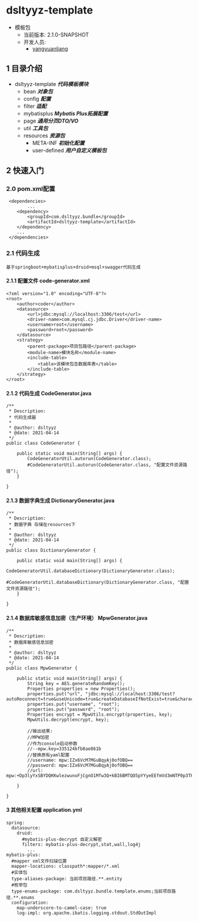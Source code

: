 # dsltyyz-template
- 模板包
  - 当前版本: 2.1.0-SNAPSHOT
  - 开发人员:
    - [yangyuanliang](mailto:yangyuanliang@dsltyyz.com) 
## 1 目录介绍
- dsltyyz-template ___代码模板模块___
  - bean ___对象包___
  - config ___配置___
  - filter ___适配___
  - mybatisplus ___Mybatis Plus拓展配置___
  - page ___通用分页DTO/VO___
  - util ___工具包___
  - resources ___资源包___
    - META-INF ___初始化配置___
    - user-defined  ___用户自定义模板包___
## 2 快速入门
### 2.0 pom.xml配置
~~~
 <dependencies>
        ...
    <dependency>
        <groupId>com.dsltyyz.bundle</groupId>
        <artifactId>dsltyyz-template</artifactId>
    </dependency>
    ...
 </dependencies>
~~~
### 2.1 代码生成
    基于springboot+mybatisplus+druid+msql+swagger代码生成
#### 2.1.1 配置文件 code-generator.xml
~~~
<?xml version="1.0" encoding="UTF-8"?>
<root>
    <author>coder</author>
    <datasource>
        <url>jdbc:mysql://localhost:3306/test</url>
        <driver-name>com.mysql.cj.jdbc.Driver</driver-name>
        <username>root</username>
        <password>root</password>
    </datasource>
    <strategy>
        <parent-package>项目包路径</parent-package>
        <module-name>模块名称</module-name>
        <include-table>
            <table>该模块包含数据库表</table>
        </include-table>
    </strategy>
</root>
~~~
#### 2.1.2 代码生成 CodeGenerator.java
~~~
/**
 * Description:
 * 代码生成器
 *
 * @author: dsltyyz
 * @date: 2021-04-14
 */
public class CodeGenerator {

    public static void main(String[] args) {
        CodeGeneratorUtil.autorun(CodeGenerator.class);
        #CodeGeneratorUtil.autorun(CodeGenerator.class, "配置文件资源路径");
    }

}
~~~
#### 2.1.3 数据字典生成 DictionaryGenerator.java
~~~
/**
 * Description:
 * 数据字典 存储在resources下
 *
 * @author: dsltyyz
 * @date: 2021-04-14
 */
public class DictionaryGenerator {

    public static void main(String[] args) {
        CodeGeneratorUtil.databaseDictionary(DictionaryGenerator.class);
        #CodeGeneratorUtil.databaseDictionary(DictionaryGenerator.class, "配置文件资源路径");
    }

}
~~~
#### 2.1.4 数据库敏感信息加密（生产环境） MpwGenerator.java
~~~
/**
 * Description:
 * 数据库敏感信息加密
 *
 * @author: dsltyyz
 * @date: 2021-04-14
 */
public class MpwGenerator {

    public static void main(String[] args) {
        String key = AES.generateRandomKey();
        Properties properties = new Properties();
        properties.put("url", "jdbc:mysql://localhost:3306/test?autoReconnect=true&useUnicode=true&createDatabaseIfNotExist=true&characterEncoding=utf8&useSSL=false&serverTimezone=CTT");
        properties.put("username", "root");
        properties.put("password", "root");
        Properties encrypt = MpwUtils.encrypt(properties, key);
        MpwUtils.decrypt(encrypt, key);
        
        //输出结果:
        //MPW加密
        //作为console启动参数
        //--mpw.key=335124bfb8ae861b
        //替换原有yaml配置
        //username: mpw:IZx6VcM7MGuBqyAj0ofOBQ==
        //password: mpw:IZx6VcM7MGuBqyAj0ofOBQ==
        //url: mpw:+Dp3lyYxSBYDQKKwlezwunoFjCgnO1Mfw3Q+kBI6BMTQO5pYYyeEEfmVd3mNTP0p3TH1TQ5A7VjgJyIGcRhRVeIArXXU+WkIbvOZqEhrmmMtfqbcb8ddbMpSMk40ExpNN5HTJWWm0q277bxJroQaP6Vnf/bFm69Uhnl6Ic3q+l1UepWCKZogFS4GwS+uznY3xsO2roAzE/JbiLXhP6QApw==

    }

}
~~~
#### 3 其他相关配置 application.yml
~~~
spring:
  datasource:
    druid:
      #mybatis-plus-decrypt 自定义解密
      filters: mybatis-plus-decrypt,stat,wall,log4j
        ...
mybatis-plus:
  #mapper xml文件扫描位置
  mapper-locations: classpath*:mapper/*.xml
  #实体包
  type-aliases-package: 当前项目路径.**.entity
  #枚举包
  type-enums-package: com.dsltyyz.bundle.template.enums;当前项目路径.**.enums
  configuration:
    map-underscore-to-camel-case: true
    log-impl: org.apache.ibatis.logging.stdout.StdOutImpl
~~~